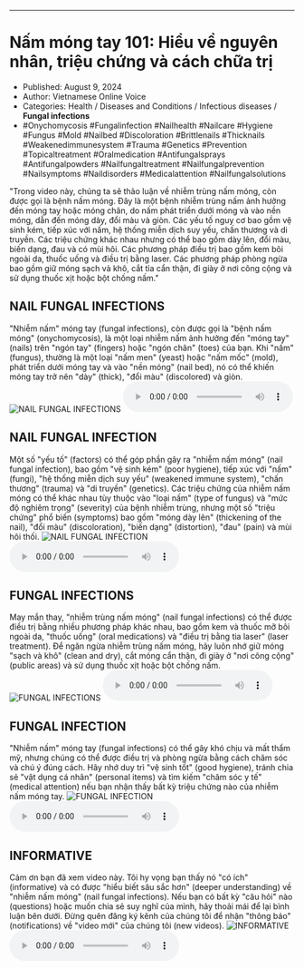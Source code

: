 
---

# Nấm móng tay 101: Hiểu về nguyên nhân, triệu chứng và cách chữa trị

- Published: August 9, 2024
- Author: Vietnamese Online Voice
- Categories: Health / Diseases and Conditions / Infectious diseases / **Fungal infections**
- #Onychomycosis #Fungalinfection #Nailhealth #Nailcare #Hygiene #Fungus #Mold #Nailbed #Discoloration #Brittlenails #Thicknails #Weakenedimmunesystem #Trauma #Genetics #Prevention #Topicaltreatment #Oralmedication #Antifungalsprays #Antifungalpowders #Nailfungaltreatment #Nailfungalprevention #Nailsymptoms #Naildisorders #Medicalattention #Nailfungalsolutions

"Trong video này, chúng ta sẽ thảo luận về nhiễm trùng nấm móng, còn được gọi là bệnh nấm móng. Đây là một bệnh nhiễm trùng nấm ảnh hưởng đến móng tay hoặc móng chân, do nấm phát triển dưới móng và vào nền móng, dẫn đến móng dày, đổi màu và giòn. Các yếu tố nguy cơ bao gồm vệ sinh kém, tiếp xúc với nấm, hệ thống miễn dịch suy yếu, chấn thương và di truyền. Các triệu chứng khác nhau nhưng có thể bao gồm dày lên, đổi màu, biến dạng, đau và có mùi hôi. Các phương pháp điều trị bao gồm kem bôi ngoài da, thuốc uống và điều trị bằng laser. Các phương pháp phòng ngừa bao gồm giữ móng sạch và khô, cắt tỉa cẩn thận, đi giày ở nơi công cộng và sử dụng thuốc xịt hoặc bột chống nấm."


## NAIL FUNGAL INFECTIONS

"Nhiễm nấm" móng tay (fungal infections), còn được gọi là "bệnh nấm móng" (onychomycosis), là một loại nhiễm nấm ảnh hưởng đến "móng tay" (nails) trên "ngón tay" (fingers) hoặc "ngón chân" (toes) của bạn. Khi "nấm" (fungus), thường là một loại "nấm men" (yeast) hoặc "nấm mốc" (mold), phát triển dưới móng tay và vào "nền móng" (nail bed), nó có thể khiến móng tay trở nên "dày" (thick), "đổi màu" (discolored) và giòn.
![NAIL FUNGAL INFECTIONS](https://http-archiver-apis-production-80.schnworks.com/storage/images/transitions/2024-08-09/transition--12308044156-Montserrat-SemiBold-7B1FA2.jpg)
<audio controls>
    <source src="https://http-archiver-apis-production-80.schnworks.com/storage/storage/audio/file-22400885009.mp3" type="audio/mpeg">
</audio>



## NAIL FUNGAL INFECTION

Một số "yếu tố" (factors) có thể góp phần gây ra "nhiễm nấm móng" (nail fungal infection), bao gồm "vệ sinh kém" (poor hygiene), tiếp xúc với "nấm" (fungi), "hệ thống miễn dịch suy yếu" (weakened immune system), "chấn thương" (trauma) và "di truyền" (genetics). Các triệu chứng của nhiễm nấm móng có thể khác nhau tùy thuộc vào "loại nấm" (type of fungus) và "mức độ nghiêm trọng" (severity) của bệnh nhiễm trùng, nhưng một số "triệu chứng" phổ biến (symptoms) bao gồm "móng dày lên" (thickening of the nail), "đổi màu" (discoloration), "biến dạng" (distortion), "đau" (pain) và mùi hôi thối.
![NAIL FUNGAL INFECTION](https://http-archiver-apis-production-80.schnworks.com/storage/images/transitions/2024-08-09/transition--30315539212-Montserrat-ExtraBold-283593.jpg)
<audio controls>
    <source src="https://http-archiver-apis-production-80.schnworks.com/storage/storage/audio/file-23886802023.mp3" type="audio/mpeg">
</audio>



## FUNGAL INFECTIONS

May mắn thay, "nhiễm trùng nấm móng" (nail fungal infections) có thể được điều trị bằng nhiều phương pháp khác nhau, bao gồm kem và thuốc mỡ bôi ngoài da, "thuốc uống" (oral medications) và "điều trị bằng tia laser" (laser treatment). Để ngăn ngừa nhiễm trùng nấm móng, hãy luôn nhớ giữ móng "sạch và khô" (clean and dry), cắt móng cẩn thận, đi giày ở "nơi công cộng" (public areas) và sử dụng thuốc xịt hoặc bột chống nấm.
![FUNGAL INFECTIONS](https://http-archiver-apis-production-80.schnworks.com/storage/images/transitions/2024-08-09/transition-11672624999-Montserrat-Thin-303F9F.jpg)
<audio controls>
    <source src="https://http-archiver-apis-production-80.schnworks.com/storage/storage/audio/file-22806920920.mp3" type="audio/mpeg">
</audio>



## FUNGAL INFECTION

"Nhiễm nấm" móng tay (fungal infections) có thể gây khó chịu và mất thẩm mỹ, nhưng chúng có thể được điều trị và phòng ngừa bằng cách chăm sóc và chú ý đúng cách. Hãy nhớ duy trì "vệ sinh tốt" (good hygiene), tránh chia sẻ "vật dụng cá nhân" (personal items) và tìm kiếm "chăm sóc y tế" (medical attention) nếu bạn nhận thấy bất kỳ triệu chứng nào của nhiễm nấm móng tay.
![FUNGAL INFECTION](https://http-archiver-apis-production-80.schnworks.com/storage/images/transitions/2024-08-09/transition-24108156589-Montserrat-Thin-512DA8.jpg)
<audio controls>
    <source src="https://http-archiver-apis-production-80.schnworks.com/storage/storage/audio/file-37673082639.mp3" type="audio/mpeg">
</audio>



## INFORMATIVE

Cảm ơn bạn đã xem video này. Tôi hy vọng bạn thấy nó "có ích" (informative) và có được "hiểu biết sâu sắc hơn" (deeper understanding) về "nhiễm nấm móng" (nail fungal infections). Nếu bạn có bất kỳ "câu hỏi" nào (questions) hoặc muốn chia sẻ suy nghĩ của mình, hãy thoải mái để lại bình luận bên dưới. Đừng quên đăng ký kênh của chúng tôi để nhận "thông báo" (notifications) về "video mới" của chúng tôi (new videos).
![INFORMATIVE](https://http-archiver-apis-production-80.schnworks.com/storage/images/transitions/2024-08-09/transition-4864577144-Montserrat-Thin-4A148C.jpg)
<audio controls>
    <source src="https://http-archiver-apis-production-80.schnworks.com/storage/storage/audio/file-45709212273.mp3" type="audio/mpeg">
</audio>

